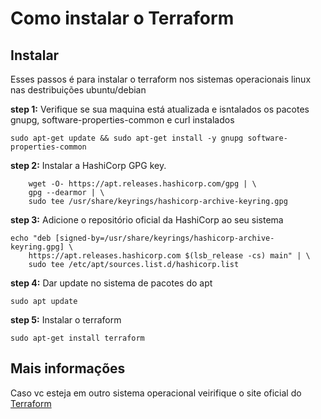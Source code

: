 # Como instalar o Terraform


## Instalar 
Esses passos é para instalar o terraform nos sistemas operacionais linux nas destribuições ubuntu/debian

**step 1:** Verifique se sua maquina está atualizada e isntalados os pacotes gnupg, software-properties-common e curl instalados

```
sudo apt-get update && sudo apt-get install -y gnupg software-properties-common
```

**step 2:** Instalar a HashiCorp GPG key.

``` 
    wget -O- https://apt.releases.hashicorp.com/gpg | \
    gpg --dearmor | \
    sudo tee /usr/share/keyrings/hashicorp-archive-keyring.gpg
```

**step 3:** Adicione o repositório oficial da HashiCorp ao seu sistema

```
echo "deb [signed-by=/usr/share/keyrings/hashicorp-archive-keyring.gpg] \
    https://apt.releases.hashicorp.com $(lsb_release -cs) main" | \
    sudo tee /etc/apt/sources.list.d/hashicorp.list
```

**step 4:** Dar update no sistema de pacotes do apt

```
sudo apt update
```

**step 5:** Instalar o terraform

```
sudo apt-get install terraform
```

## Mais informações

Caso vc esteja em outro sistema operacional veirifique o site oficial do [Terraform](https://developer.hashicorp.com/terraform/tutorials/aws-get-started/install-cli)


